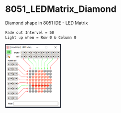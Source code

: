 # 8051_LEDMatrix_Diamond
Diamond shape in 8051 IDE - LED Matrix

```
Fade out Intervel = 50
Light up when = Row 0 & Column 0
```
<img src="img.PNG" width=180>
